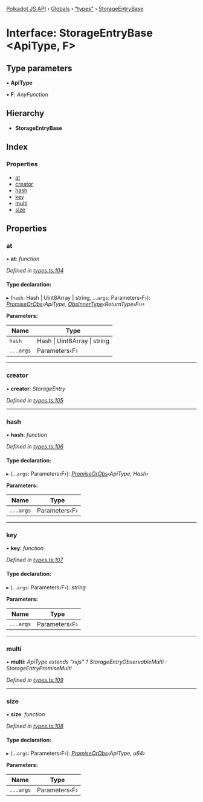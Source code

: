 [Polkadot JS API](../README.md) › [Globals](../globals.md) › ["types"](../modules/_types_.md) › [StorageEntryBase](_types_.storageentrybase.md)

# Interface: StorageEntryBase <**ApiType, F**>

## Type parameters

▪ **ApiType**

▪ **F**: *AnyFunction*

## Hierarchy

* **StorageEntryBase**

## Index

### Properties

* [at](_types_.storageentrybase.md#at)
* [creator](_types_.storageentrybase.md#creator)
* [hash](_types_.storageentrybase.md#hash)
* [key](_types_.storageentrybase.md#key)
* [multi](_types_.storageentrybase.md#multi)
* [size](_types_.storageentrybase.md#size)

## Properties

###  at

• **at**: *function*

*Defined in [types.ts:104](https://github.com/polkadot-js/api/blob/e54cee1fad/packages/api/src/types.ts#L104)*

#### Type declaration:

▸ (`hash`: Hash | Uint8Array | string, ...`args`: Parameters‹F›): *[PromiseOrObs](../modules/_types_.md#promiseorobs)‹ApiType, [ObsInnerType](../modules/_types_.md#obsinnertype)‹ReturnType‹F›››*

**Parameters:**

Name | Type |
------ | ------ |
`hash` | Hash &#124; Uint8Array &#124; string |
`...args` | Parameters‹F› |

___

###  creator

• **creator**: *StorageEntry*

*Defined in [types.ts:105](https://github.com/polkadot-js/api/blob/e54cee1fad/packages/api/src/types.ts#L105)*

___

###  hash

• **hash**: *function*

*Defined in [types.ts:106](https://github.com/polkadot-js/api/blob/e54cee1fad/packages/api/src/types.ts#L106)*

#### Type declaration:

▸ (...`args`: Parameters‹F›): *[PromiseOrObs](../modules/_types_.md#promiseorobs)‹ApiType, Hash›*

**Parameters:**

Name | Type |
------ | ------ |
`...args` | Parameters‹F› |

___

###  key

• **key**: *function*

*Defined in [types.ts:107](https://github.com/polkadot-js/api/blob/e54cee1fad/packages/api/src/types.ts#L107)*

#### Type declaration:

▸ (...`args`: Parameters‹F›): *string*

**Parameters:**

Name | Type |
------ | ------ |
`...args` | Parameters‹F› |

___

###  multi

• **multi**: *ApiType extends "rxjs" ? StorageEntryObservableMulti : StorageEntryPromiseMulti*

*Defined in [types.ts:109](https://github.com/polkadot-js/api/blob/e54cee1fad/packages/api/src/types.ts#L109)*

___

###  size

• **size**: *function*

*Defined in [types.ts:108](https://github.com/polkadot-js/api/blob/e54cee1fad/packages/api/src/types.ts#L108)*

#### Type declaration:

▸ (...`args`: Parameters‹F›): *[PromiseOrObs](../modules/_types_.md#promiseorobs)‹ApiType, u64›*

**Parameters:**

Name | Type |
------ | ------ |
`...args` | Parameters‹F› |
